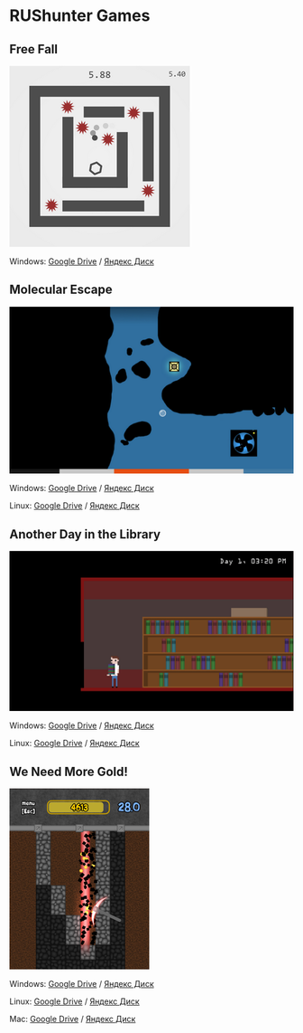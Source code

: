 # RUShunter Games

## Free Fall
![screenshot](/images/Free_Fall/Screenshot_2.png)

Windows: [Google Drive](https://drive.google.com/file/d/1f-pgcGE0WvGZYvPwKH2V-66moR6lH8i9/view?usp=drive_link) / [Яндекс Диск](https://disk.yandex.ru/d/mEC6DpfC6pRDEg) 


## Molecular Escape
![screenshot](/images/molecular/Screenshot_6.png)

Windows: [Google Drive](https://drive.google.com/file/d/1tBO09PoyjNeFJevk5vSkkpML8UUnZfEw/view?usp=drive_link) / [Яндекс Диск](https://disk.yandex.ru/d/wVasa0CtOcVbjw)

Linux: [Google Drive](https://drive.google.com/file/d/1rPNNaZIGl0LjxLFHjec5Skwg4cFVaIHx/view?usp=drive_link) / [Яндекс Диск](https://disk.yandex.ru/d/8FemMHsKIQ3x1Q)


## Another Day in the Library
![screenshot](/images/adl/Screenshot_3.png)

Windows: [Google Drive](https://drive.google.com/file/d/1p-nNSTZt8eEc47aPhUKdYr9FXJWbjwlA/view?usp=drive_link) / [Яндекс Диск](https://disk.yandex.ru/d/Q3XjJgQq6KJ0zQ)

Linux: [Google Drive](https://drive.google.com/file/d/1lK1kKDqDwr_t51CiqIlrXyoIlwG5iicr/view?usp=drive_link) / [Яндекс Диск](https://disk.yandex.ru/d/7Mzmquf1qLix-g)


## We Need More Gold!
![screenshot](/images/wnmg/Screenshot_11.png)

Windows: [Google Drive](https://drive.google.com/file/d/1W0NbyQUUJXMYTptGr5ICIl1i_6wbvdCc/view?usp=drive_link) / [Яндекс Диск](https://disk.yandex.ru/d/pOEmmbHo2zwg_g)

Linux: [Google Drive](https://drive.google.com/file/d/10VZRxQDYefgutqSG0ie-Ykkk5yZOnWCn/view?usp=drive_link) / [Яндекс Диск](https://disk.yandex.ru/d/IXFuE3ENLUUc8Q)

Mac: [Google Drive](https://drive.google.com/file/d/1LTef8u6bCc65hY8Z2sRGWQ2KcLYl6beS/view?usp=drive_link) / [Яндекс Диск](https://disk.yandex.ru/d/glR6I_DFfFoeYA)